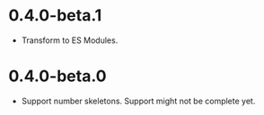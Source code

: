 # 0.4.0-beta.1
- Transform to ES Modules.
# 0.4.0-beta.0
- Support number skeletons. Support might not be complete yet.